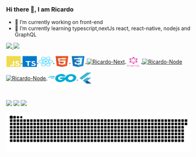 ### Hi there 👋, I am Ricardo



- 🔭 I’m currently working on front-end
- 🌱 I’m currently learning typescript,nextJs react, react-native, nodejs and GraphQL 


 <div>
  <a href="https://github.com/RicardoBrito1938">
  <img height="180em" src="https://github-readme-stats.vercel.app/api?username=RicardoBrito1938&show_icons=true&theme=dark&include_all_commits=true&count_private=true"/>
  <img height="180em" src="https://github-readme-stats.vercel.app/api/top-langs/?username=RicardoBrito1938&layout=compact&langs_count=7&theme=dark"/>
</div>
  
  <div style="display: inline_block"><br>
  <img align="center" alt="Ricardo-Js" height="30" width="40" src="https://raw.githubusercontent.com/devicons/devicon/master/icons/javascript/javascript-plain.svg">
  <img align="center" alt="RIcardo-Ts" height="30" width="40" src="https://raw.githubusercontent.com/devicons/devicon/master/icons/typescript/typescript-plain.svg">
  <img align="center" alt="Ricardo-React" height="30" width="40" src="https://raw.githubusercontent.com/devicons/devicon/master/icons/react/react-original.svg">
  <img align="center" alt="Ricardo-HTML" height="30" width="40" src="https://raw.githubusercontent.com/devicons/devicon/master/icons/html5/html5-original.svg">
  <img align="center" alt="Ricardo-CSS" height="30" width="40" src="https://raw.githubusercontent.com/devicons/devicon/master/icons/css3/css3-original.svg">
  <img align="center" alt="Ricardo-Next" height="60" width="80" src="https://git.svarun.dev/devicons/devicon/raw/branch/master/icons/nextjs/nextjs-original-wordmark.svg">   
  <img align="center" alt="Ricardo-Graphql" height="30" width="40" src="https://github.com/devicons/devicon/blob/master/icons/graphql/graphql-plain-wordmark.svg">   
  <img align="center" alt="Ricardo-Node" height="60" width="80" src="https://git.svarun.dev/devicons/devicon/raw/commit/d98a72cb9a6d8e543ddbddc32bac231572349e96/icons/nodejs/nodejs-plain-wordmark.svg"> 
   <img align="center" alt="Ricardo-Node" height="60" width="80" src="https://git.svarun.dev/devicons/devicon/raw/commit/d98a72cb9a6d8e543ddbddc32bac231572349e96/icons/nestjs/nestjs-plain-wordmark.svg">
   <img align="center" alt="Ricardo-Go" height="60" width="80" src="https://github.com/devicons/devicon/blob/master/icons/go/go-original-wordmark.svg">
   <img align="center" alt="Ricardo-Flutter" height="30" width="40" src="https://github.com/devicons/devicon/blob/master/icons/flutter/flutter-original.svg">
</div>
  
  ##
  
  <div>
  <a href="https://www.instagram.com/riihcardo_teixeira/i" target="_blank"><img src="https://img.shields.io/badge/-Instagram-%23E4405F?style=for-the-badge&logo=instagram&logoColor=white" target="_blank"></a>
  <a href = "mailto:ricardo.jucrist@gmail.com"><img src="https://img.shields.io/badge/-Gmail-%23333?style=for-the-badge&logo=gmail&logoColor=white" target="_blank"></a>
  <a href="https://www.linkedin.com/in/ricardo-brito-2b2a5514a/" target="_blank"><img src="https://img.shields.io/badge/-LinkedIn-%230077B5?style=for-the-badge&logo=linkedin&logoColor=white" target="_blank"></a>  
   
   
   ![Snake animation](https://github.com/RicardoBrito1938/RicardoBrito1938/blob/output/github-contribution-grid-snake.svg)
</div>
  
  
